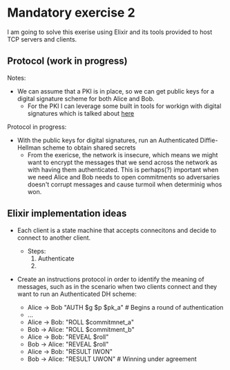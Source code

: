 # Mandatory exercise 2

I am going to solve this exerise using Elixir and its tools provided to host TCP servers and clients. 

## Protocol (work in progress)

Notes:
- We can assume that a PKI is in place, so we can get public keys for a digital signature scheme for both Alice and Bob.
  - For the PKI I can leverage some built in tools for workign with digital signatures which is talked about [here](https://elixirforum.com/t/right-way-to-use-crypto-verify/19014/3)


Protocol in progress:

- With the public keys for digital signatures, run an Authenticated Diffie-Hellman scheme to obtain shared secrets
  - From the exericse, the network is insecure, which means we might want to encrypt the messages that we send across the network as with having them authenticated. This is perhaps(?) important when we need Alice and Bob needs to open commitments so adversaries doesn't corrupt messages and cause turmoil when determinig whos won.

 



## Elixir implementation ideas


- Each client is a state machine that accepts connecitons and decide to connect to another client.
  - Steps:
    1. Authenticate
    2. 

- Create an instructions protocol in order to identify the meaning of messages, such as in the scenario when two clients connect and they want to run an Authenticated DH scheme:
  - Alice -> Bob "AUTH $g $p $pk_a" # Begins a round of authentication
  - ...
  - Alice -> Bob: "ROLL $commitmnet_a"
  - Bob -> Alice: "ROLL $commitment_b"
  - Alice -> Bob: "REVEAL $roll"
  - Bob -> Alice: "REVEAL $roll"
  - Alice -> Bob: "RESULT IWON"
  - Bob -> Alice: "RESULT UWON" # Winning under agreement

  
